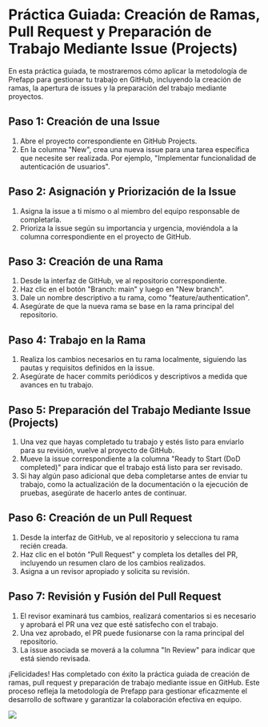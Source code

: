 
# Práctica Guiada: Creación de Ramas, Pull Request y Preparación de Trabajo Mediante Issue (Projects)

En esta práctica guiada, te mostraremos cómo aplicar la metodología de Prefapp para gestionar tu trabajo en GitHub, incluyendo la creación de ramas, la apertura de issues y la preparación del trabajo mediante proyectos.

## Paso 1: Creación de una Issue

1. Abre el proyecto correspondiente en GitHub Projects.
2. En la columna "New", crea una nueva issue para una tarea específica que necesite ser realizada. Por ejemplo, "Implementar funcionalidad de autenticación de usuarios".

## Paso 2: Asignación y Priorización de la Issue

1. Asigna la issue a ti mismo o al miembro del equipo responsable de completarla.
2. Prioriza la issue según su importancia y urgencia, moviéndola a la columna correspondiente en el proyecto de GitHub.

## Paso 3: Creación de una Rama

1. Desde la interfaz de GitHub, ve al repositorio correspondiente.
2. Haz clic en el botón "Branch: main" y luego en "New branch".
3. Dale un nombre descriptivo a tu rama, como "feature/authentication".
4. Asegúrate de que la nueva rama se base en la rama principal del repositorio.

## Paso 4: Trabajo en la Rama

1. Realiza los cambios necesarios en tu rama localmente, siguiendo las pautas y requisitos definidos en la issue.
2. Asegúrate de hacer commits periódicos y descriptivos a medida que avances en tu trabajo.

## Paso 5: Preparación del Trabajo Mediante Issue (Projects)

1. Una vez que hayas completado tu trabajo y estés listo para enviarlo para su revisión, vuelve al proyecto de GitHub.
2. Mueve la issue correspondiente a la columna "Ready to Start (DoD completed)" para indicar que el trabajo está listo para ser revisado.
3. Si hay algún paso adicional que deba completarse antes de enviar tu trabajo, como la actualización de la documentación o la ejecución de pruebas, asegúrate de hacerlo antes de continuar.

## Paso 6: Creación de un Pull Request

1. Desde la interfaz de GitHub, ve al repositorio y selecciona tu rama recién creada.
2. Haz clic en el botón "Pull Request" y completa los detalles del PR, incluyendo un resumen claro de los cambios realizados.
3. Asigna a un revisor apropiado y solicita su revisión.

## Paso 7: Revisión y Fusión del Pull Request

1. El revisor examinará tus cambios, realizará comentarios si es necesario y aprobará el PR una vez que esté satisfecho con el trabajo.
2. Una vez aprobado, el PR puede fusionarse con la rama principal del repositorio.
3. La issue asociada se moverá a la columna "In Review" para indicar que está siendo revisada.

¡Felicidades! Has completado con éxito la práctica guiada de creación de ramas, pull request y preparación de trabajo mediante issue en GitHub. Este proceso refleja la metodología de Prefapp para gestionar eficazmente el desarrollo de software y garantizar la colaboración efectiva en equipo.

![](https://media1.tenor.com/images/a5d777014b8cdfee5199c41367ce6994/tenor.gif?itemid=4747406)

